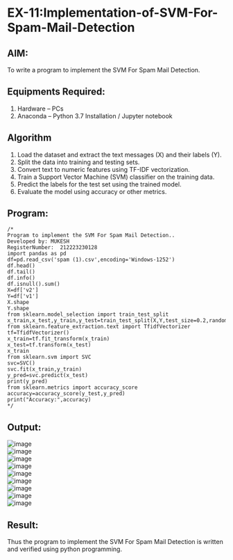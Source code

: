 # EX-11:Implementation-of-SVM-For-Spam-Mail-Detection

## AIM:
To write a program to implement the SVM For Spam Mail Detection.

## Equipments Required:

1. Hardware – PCs
2. Anaconda – Python 3.7 Installation / Jupyter notebook

## Algorithm
1. Load the dataset and extract the text messages (X) and their labels (Y).
2. Split the data into training and testing sets.
3. Convert text to numeric features using TF-IDF vectorization.
4. Train a Support Vector Machine (SVM) classifier on the training data.
5. Predict the labels for the test set using the trained model.
6. Evaluate the model using accuracy or other metrics.

## Program:

```
/*
Program to implement the SVM For Spam Mail Detection..
Developed by: MUKESH
RegisterNumber:  212223230128
import pandas as pd
df=pd.read_csv('spam (1).csv',encoding='Windows-1252')
df.head()
df.tail()
df.info()
df.isnull().sum()
X=df['v2']
Y=df['v1']
X.shape
Y.shape
from sklearn.model_selection import train_test_split
x_train,x_test,y_train,y_test=train_test_split(X,Y,test_size=0.2,random_state=42)
from sklearn.feature_extraction.text import TfidfVectorizer
tf=TfidfVectorizer()
x_train=tf.fit_transform(x_train)
x_test=tf.transform(x_test)
x_train
from sklearn.svm import SVC
svc=SVC()
svc.fit(x_train,y_train)
y_pred=svc.predict(x_test)
print(y_pred)
from sklearn.metrics import accuracy_score
accuracy=accuracy_score(y_test,y_pred)
print("Accuracy:",accuracy)
*/
```

## Output:
![image](https://github.com/user-attachments/assets/04c6aced-8487-4642-81c9-d72f2fa6d03c)<br>
![image](https://github.com/user-attachments/assets/39bd1ef8-fec1-4962-8252-e7c774be148f)<br>
![image](https://github.com/user-attachments/assets/bf39c4b5-c1f6-4815-8a05-a40efed7ce78)<br>
![image](https://github.com/user-attachments/assets/ed284a8f-2fa3-4e66-9f7b-b57183e09566)<br>
![image](https://github.com/user-attachments/assets/62cef133-1dfe-438c-9082-b816ae35471d)<br>
![image](https://github.com/user-attachments/assets/25b16ba2-1dbb-403b-8407-8d5251de23d0)<br>
![image](https://github.com/user-attachments/assets/b20ca7eb-d4ce-4f99-95f6-436054bc243e)<br>
![image](https://github.com/user-attachments/assets/7ee04bbb-a890-4138-9e8c-84986b5ca2fb)<br>
![image](https://github.com/user-attachments/assets/fce9b599-65b7-43dd-ab79-2eee6ecbde08)

## Result:
Thus the program to implement the SVM For Spam Mail Detection is written and verified using python programming.
